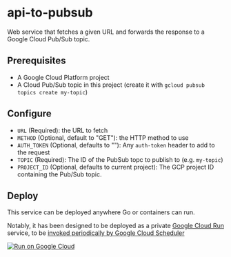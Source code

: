 # api-to-pubsub

Web service that fetches a given URL and forwards the response to a Google Cloud Pub/Sub topic.

## Prerequisites

* A Google Cloud Platform project
* A Cloud Pub/Sub topic in this project (create it with `gcloud pubsub topics create my-topic`)

## Configure

- `URL` (Required): the URL to fetch
- `METHOD` (Optional, default to "GET"): the HTTP method to use
- `AUTH_TOKEN` (Optional, defaults to ""): Any `auth-token` header to add to the request
- `TOPIC` (Required): The ID of the PubSub topc to publish to (e.g. `my-topic`)
- `PROJECT_ID` (Optional, defaults to current project): The GCP project ID containing the Pub/Sub topic.

## Deploy

This service can be deployed anywhere Go or containers can run.

Notably, it has been designed to be deployed as a private [Google Cloud Run](https://cloud.run) service, to be [invoked periodically by Google Cloud Scheduler](https://cloud.google.com/run/docs/triggering/using-scheduler) 

[![Run on Google Cloud](https://deploy.cloud.run/button.svg)](https://deploy.cloud.run)
